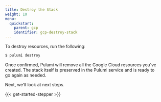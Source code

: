 ```yaml
---
title: Destroy the Stack
weight: 10
menu:
  quickstart:
    parent: gcp
    identifier: gcp-destroy-stack
---
```


To destroy resources, run the following:

```bash
$ pulumi destroy
```

Once confirmed, Pulumi will remove all the Google Cloud resources you've created. The stack itself is preserved in the Pulumi service and is ready to go again as needed.

Next, we'll look at next steps.

{{< get-started-stepper >}}
